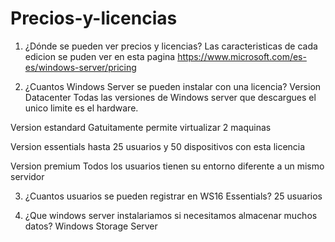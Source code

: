 # Precios-y-licencias
1. ¿Dónde se pueden ver precios y licencias?
Las caracteristicas de cada edicion se puden ver en esta pagina https://www.microsoft.com/es-es/windows-server/pricing  

2. ¿Cuantos Windows Server se pueden instalar con una licencia?
Version Datacenter Todas las versiones de Windows server que descargues el unico limite es el hardware.

Version estandard Gatuitamente permite virtualizar 2 maquinas

Version essentials hasta 25 usuarios y 50 dispositivos con esta licencia

Version premium Todos los usuarios tienen su entorno diferente a un mismo servidor 
 

3. ¿Cuantos usuarios se pueden registrar en WS16 Essentials?
25 usuarios

4. ¿Que windows server instalariamos si necesitamos almacenar muchos datos?
Windows Storage Server

